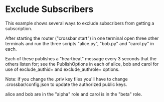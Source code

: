 # Exclude Subscribers

This example shows several ways to exclude subscribers from getting a
subscription.

After starting the router ("crossbar start") in one terminal open
three other terminals and run the three scripts "alice.py", "bob.py"
and "carol.py" in each.

Each of these publishes a "heartbeat" message every 3 seconds that the
others listen for; see the PublishOptions in each of alice, bob and
carol for use of exclude_authid= and exclude_authrole= options.

Note: if you change the .priv key files you'll have to change
.crossbar/config.json to update the authorized public keys.

alice and bob are in the "alpha" role and carol is in the "beta" role.
